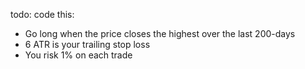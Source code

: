 todo: 
code this:
- Go long when the price closes the highest over the last 200-days
- 6 ATR is your trailing stop loss
- You risk 1% on each trade




